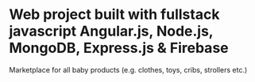 # Web project built with fullstack javascript Angular.js, Node.js, MongoDB, Express.js & Firebase

Marketplace for all baby products (e.g. clothes, toys, cribs, strollers etc.)
